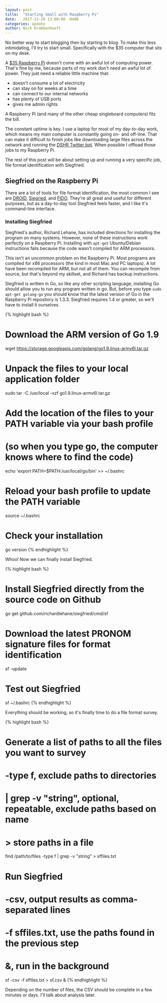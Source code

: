 ```yaml
---
layout: post
title:  "Starting Small with Raspberry Pi"
date:   2017-12-20 13:00:00 -0400
categories: update
author: Nick Krabbenhoeft
---
```

No better way to start blogging then by starting to blog. To make this less intimidating, I'll try to start small. Specifically with the $35 computer that sits on my desk.

A [$35 Raspberry Pi](https://www.raspberrypi.org/products/) doesn't come with an awful lot of computing power. That's fine by me, because parts of my work don't need an awful lot of power. They just need a reliable little machine that:

* doesn't consume a lot of electricity
* can stay on for weeks at a time
* can connect to our internal networks
* has plenty of USB ports
* gives me admin rights

A Raspberry Pi (and many of the other cheap singleboard computers) fits the bill.

The constant uptime is key. I use a laptop for most of my day-to-day work, which means my main computer is constantly going on- and off-line. That can make it difficult to finish jobs like downloading large files across the network and running the [DSHR Twitter bot](https://twitter.com/dshr_comments). When possible I offload those jobs to my Raspberry Pi.

The rest of this post will be about setting up and running a very specific job, file format identification with Siegfried.

## Siegfried on the Raspberry Pi

There are a lot of tools for file format identification, the most common I see are [DROID](https://digital-preservation.github.io/droid/), [Siegried](https://www.itforarchivists.com/siegfried), and [FIDO](http://fido.openpreservation.org/). They're all great and useful for different purposes, but as a day-to-day tool Siegfried feels faster, and I like it's command-line interface.

### Installing Siegfried

Siegfried's author, Richard Lehane, has included directions for installing the program on many systems. However, none of these instructions work perfectly on a Raspberry Pi. Installing with `apt-get` Ubuntu/Debian instructions fails because the code wasn't compiled for ARM processors.

This isn't an uncommon problem on the Raspberry Pi. Most programs are compiled for x86 processors (the kind in most Mac and PC laptops). A lot have been recompiled for ARM, but not all of them. You can recompile from source, but that's beyond my skillset, and Richard has backup instructions.

Siegfried is written in Go, so like any other scripting language, installing Go should allow you to run any program written in go. But, before you type
```sudo apt-get golang-go```
you should know that the latest version of Go in the Raspberry Pi repository is 1.3.3. Siegfried requires 1.4 or greater, so we'll have to install it ourselves.

{% highlight bash %}
# Download the ARM version of Go 1.9
wget https://storage.googleapis.com/golang/go1.9.linux-armv6l.tar.gz
# Unpack the files to your local application folder
sudo tar -C /usr/local -xzf go1.9.linux-armv6l.tar.gz
# Add the location of the files to your PATH variable via your bash profile
# (so when you type go, the computer knows where to find the code)
echo 'export PATH=$PATH:/usr/local/go/bin' >> ~/.bashrc
# Reload your bash profile to update the PATH variable
source ~/.bashrc
# Check your installation
go version
{% endhighlight %}


Whoo! Now we can finally install Siegfried.

{% highlight bash %}
# Install Siegfried directly from the source code on Github
go get github.com/richardlehane/siegfried/cmd/sf
# Download the latest PRONOM signature files for format identification
sf -update
# Test out Siegfried
sf ~/.bashrc
{% endhighlight %}

Everything should be working, so it's finally time to do a file format survey.

{% highlight bash %}
# Generate a list of paths to all the files you want to survey
# -type f, exclude paths to directories
# | grep -v "string", optional, repeatable, exclude paths based on name
# > store paths in a file
find /path/to/files -type f | grep -v "string" > sffiles.txt
# Run Siegfried
# -csv, output results as comma-separated lines
# -f sffiles.txt, use the paths found in the previous step
# &, run in the background
sf -csv -f sffiles.txt > sf.csv &
{% endhighlight %}

Depending on the number of files, the CSV should be complete in a few minutes or days. I'll talk about analysis later.


